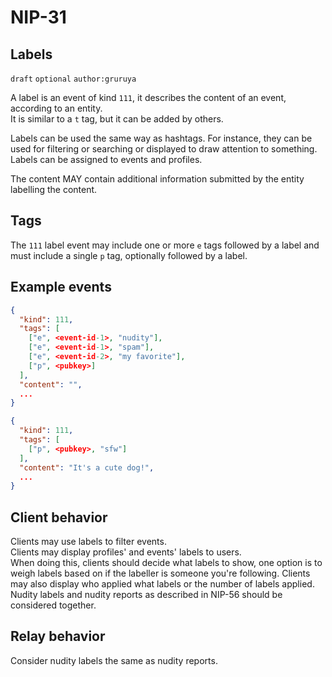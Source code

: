 NIP-31
======

Labels
---------

`draft` `optional` `author:gruruya`

A label is an event of kind `111`, it describes the content of an event, according to an entity.  
It is similar to a `t` tag, but it can be added by others.  

Labels can be used the same way as hashtags. For instance, they can be used for filtering or searching or displayed to draw attention to something.
Labels can be assigned to events and profiles.

The content MAY contain additional information submitted by the entity labelling the content.

Tags
----

The `111` label event may include one or more `e` tags followed by a label and must include a single `p` tag, optionally followed by a label.  

Example events
--------------

```json
{
  "kind": 111,
  "tags": [
    ["e", <event-id-1>, "nudity"],
    ["e", <event-id-1>, "spam"],
    ["e", <event-id-2>, "my favorite"],
    ["p", <pubkey>]
  ],
  "content": "",
  ...
}

{
  "kind": 111,
  "tags": [
    ["p", <pubkey>, "sfw"]
  ],
  "content": "It's a cute dog!",
  ...
}
```

Client behavior
---------------

Clients may use labels to filter events.  
Clients may display profiles' and events' labels to users.  
When doing this, clients should decide what labels to show, one option is to weigh labels based on if the labeller is someone you're following. Clients may also display who applied what labels or the number of labels applied.  
Nudity labels and nudity reports as described in NIP-56 should be considered together.  

Relay behavior
--------------

Consider nudity labels the same as nudity reports.
